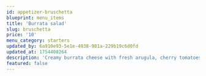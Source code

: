 ```yaml
---
id: appetizer-bruschetta
blueprint: menu_items
title: 'Burrata salad'
slug: bruschetta
price: '10'
menu_category: starters
updated_by: 6a910e93-5e1e-4938-981a-229b19c6d0fd
updated_at: 1754408264
description: 'Creamy burrata cheese with fresh arugula, cherry tomatoes, and a drizzle of good olive oil. Simple ingredients doing what they do best.'
featured: false
---
```

